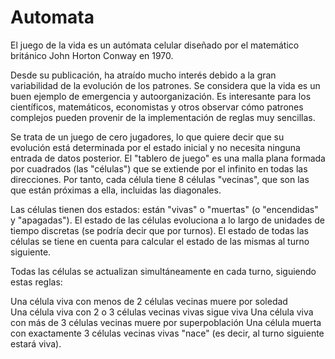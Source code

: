 # Automata

El juego de la vida es un autómata celular diseñado por el matemático británico John Horton Conway en 1970.

Desde su publicación, ha atraído mucho interés debido a la gran variabilidad de la evolución de los patrones. Se considera que la vida es un buen ejemplo de emergencia y autoorganización. Es interesante para los científicos, matemáticos, economistas y otros observar cómo patrones complejos pueden provenir de la implementación de reglas muy sencillas. 

Se trata de un juego de cero jugadores, lo que quiere decir que su evolución está determinada por el estado inicial y no necesita ninguna entrada de datos posterior. El "tablero de juego" es una malla plana formada por cuadrados (las "células") que se extiende por el infinito en todas las direcciones. Por tanto, cada célula tiene 8 células "vecinas", que son las que están próximas a ella, incluidas las diagonales. 

Las células tienen dos estados: están "vivas" o "muertas" (o "encendidas" y "apagadas"). El estado de las células evoluciona a lo largo de unidades de tiempo discretas (se podría decir que por turnos). El estado de todas las células se tiene en cuenta para calcular el estado de las mismas al turno siguiente. 

Todas las células se actualizan simultáneamente en cada turno, siguiendo estas reglas:

Una célula viva con menos de 2 células vecinas muere por soledad     
Una célula viva con 2 o 3 células vecinas vivas sigue viva
Una célula viva con más de 3 células vecinas muere por superpoblación
Una célula muerta con exactamente 3 células vecinas vivas "nace" (es decir, al turno siguiente estará viva).
